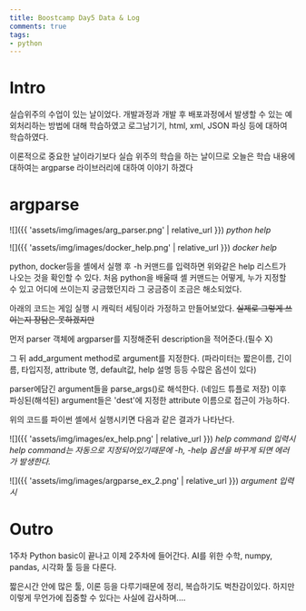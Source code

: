 ```yaml
---
title: Boostcamp Day5 Data & Log
comments: true
tags:
- python
---
```


# Intro
실습위주의 수업이 있는 날이었다. 
개발과정과 개발 후 배포과정에서 발생할 수 있는 예외처리하는 방법에 대해 학습하였고 
로그남기기, html, xml, JSON 파싱 등에 대하여 학습하였다.

이론적으로 중요한 날이라기보다 실습 위주의 학습을 하는 날이므로 오늘은 학습 내용에 대하여는 argparse 라이브러리에 대하여 이야기 하겠다

# argparse

![]({{ 'assets/img/images/arg_parser.png' | relative_url }})
*python help*

![]({{ 'assets/img/images/docker_help.png' | relative_url }})
*docker help*


python, docker등을 셸에서 실행 후 -h 커맨드를 입력하면 위와같은 help 리스트가 나오는 것을 확인할 수 있다.
처음 python을 배울때 셸 커맨드는 어떻게, 누가 지정할 수 있고 어디에 쓰이는지 궁금했던지라 그 궁금증이 조금은 해소되었다.

아래의 코드는 게임 실행 시 캐릭터 세팅이라 가정하고 만들어보았다. ~~실제로 그렇게 쓰이는지 장담은 못하겠지만~~

<script src="https://gist.github.com/moon-jong/766ab231e90a59432cad784319f02681.js"></script>

먼저 parser 객체에 argparser를 지정해준뒤 description을 적어준다.(필수 X)

그 뒤 add_argument method로 argument를 지정한다. (파라미터는 짧은이름, 긴이름, 타입지정, attribute 명, default값, help 설명 등등 수많은 옵션이 있다)

parser에담긴 argument들을 parse_args()로 해석한다. (네임드 튜플로 저장)
이후 파싱된(해석된) argument들은 'dest'에 지정한 attribute 이름으로 접근이 가능하다.

위의 코드를 파이썬 셸에서 실행시키면 다음과 같은 결과가 나타난다.

![]({{ 'assets/img/images/ex_help.png' | relative_url }})
*help command 입력시*
*help command는 자동으로 지정되어있기때문에 -h, -help 옵션을 바꾸게 되면 에러가 발생한다.*

![]({{ 'assets/img/images/argparse_ex_2.png' | relative_url }})
*argument 입력시*

# Outro
1주차 Python basic이 끝나고 이제 2주차에 들어간다. 
AI를 위한 수학, numpy, pandas, 시각화 툴 등을 다룬다.

짧은시간 안에 많은 툴, 이론 등을 다루기때문에 정리, 복습하기도 벅찬감이있다. 
하지만 이렇게 무언가에 집중할 수 있다는 사실에 감사하며....
